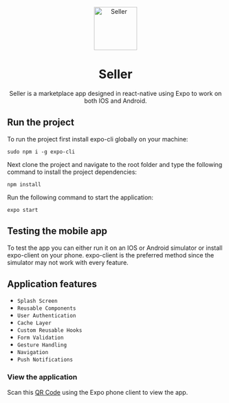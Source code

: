 <p align="center">
    <a href="https://expo.dev/@jonathanlk39/Seller?release-channel=staging">
        <img src="Seller/app/assets/icon.png" width="100" alt="Seller"/>
    </a>
    <h1 align="center"> Seller </h1>
</p>
<p align="center">
    Seller is a marketplace app designed in react-native using Expo to work on both IOS and Android.
</p>
 

## Run the project

To run the project first install expo-cli globally on your machine:

```
sudo npm i -g expo-cli
```

Next clone the project and navigate to the root folder and type the following command to install the project dependencies:

```
npm install
```
Run the following command to start the application:

```
expo start

```

## Testing the mobile app

To test the app you can either run it on an IOS or Android simulator or install expo-client on your phone. expo-client is the preferred method since the simulator may not work with every feature. 

## Application features

* `Splash Screen` 
* `Reusable Components` 
* `User Authentication` 
* `Cache Layer` 
* `Custom Reusable Hooks`
* `Form Validation` 
* `Gesture Handling`
* `Navigation` 
* `Push Notifications` 


### View the application

Scan this [QR Code](https://expo.dev/@jonathanlk39/Seller?release-channel=staging) using the Expo phone client to view the app. 






